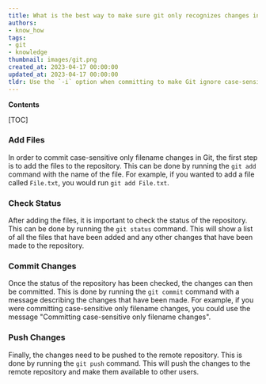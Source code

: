 ```yaml
---
title: What is the best way to make sure git only recognizes changes in filenames that are case-sensitive?
authors:
- know_how
tags:
- git
- knowledge
thumbnail: images/git.png
created_at: 2023-04-17 00:00:00
updated_at: 2023-04-17 00:00:00
tldr: Use the `-i` option when committing to make Git ignore case-sensitive filename changes.
---
```


**Contents**

[TOC]

### Add Files

In order to commit case-sensitive only filename changes in Git, the first step is to add the files to the repository. This can be done by running the `git add` command with the name of the file. For example, if you wanted to add a file called `File.txt`, you would run `git add File.txt`.

### Check Status

After adding the files, it is important to check the status of the repository. This can be done by running the `git status` command. This will show a list of all the files that have been added and any other changes that have been made to the repository.

### Commit Changes

Once the status of the repository has been checked, the changes can then be committed. This is done by running the `git commit` command with a message describing the changes that have been made. For example, if you were committing case-sensitive only filename changes, you could use the message "Committing case-sensitive only filename changes".

### Push Changes

Finally, the changes need to be pushed to the remote repository. This is done by running the `git push` command. This will push the changes to the remote repository and make them available to other users.
